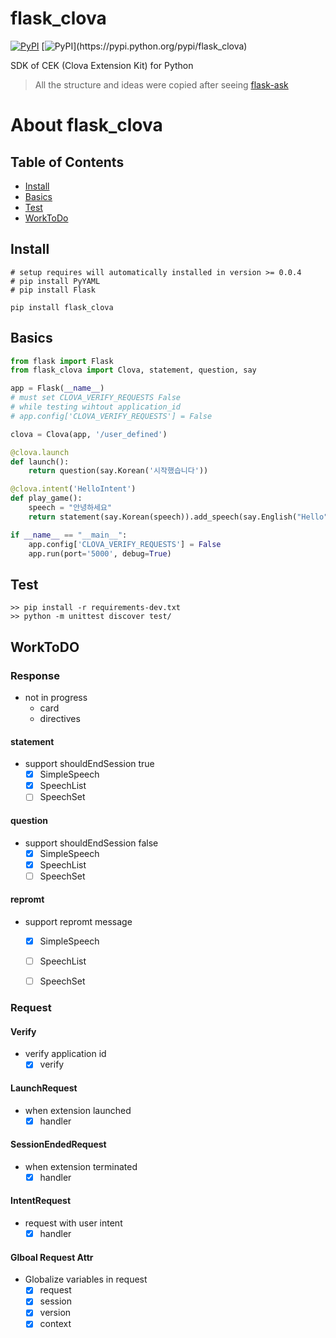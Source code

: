 # flask_clova

[![PyPI](https://img.shields.io/pypi/v/flask_clova.svg?v=1&maxAge=3601)](https://pypi.python.org/pypi/flask_clova)
[![PyPI](https://img.shields.io/pypi/l/flask_clova.svg?v=1&maxAge=2592000?)](https://pypi.python.org/pypi/flask_clova)

SDK of CEK (Clova Extension Kit) for Python <br>
> All the structure and ideas were copied after seeing [flask-ask](https://github.com/johnwheeler/flask-ask)

# About flask_clova
## Table of Contents
* [Install](#install)
* [Basics](#basics)
* [Test](#test)
* [WorkToDo](#worktodo)


## Install
```
# setup requires will automatically installed in version >= 0.0.4
# pip install PyYAML
# pip install Flask

pip install flask_clova
```

## Basics
```python
from flask import Flask
from flask_clova import Clova, statement, question, say

app = Flask(__name__)
# must set CLOVA_VERIFY_REQUESTS False
# while testing wihtout application_id
# app.config['CLOVA_VERIFY_REQUESTS'] = False

clova = Clova(app, '/user_defined')

@clova.launch
def launch():
    return question(say.Korean('시작했습니다'))

@clova.intent('HelloIntent')
def play_game():
    speech = "안녕하세요"
    return statement(say.Korean(speech)).add_speech(say.English("Hello"))

if __name__ == "__main__":
    app.config['CLOVA_VERIFY_REQUESTS'] = False
    app.run(port='5000', debug=True)
```

## Test
```
>> pip install -r requirements-dev.txt
>> python -m unittest discover test/
```


## WorkToDO

### Response
* not in progress
    - card
    - directives

#### statement
* support shouldEndSession true
    - [x] SimpleSpeech
    - [x] SpeechList
    - [ ] SpeechSet

#### question
* support shouldEndSession false
    - [x] SimpleSpeech
    - [x] SpeechList
    - [ ] SpeechSet

#### repromt
* support repromt message
    - [x] SimpleSpeech
    - [ ] SpeechList
    - [ ] SpeechSet


### Request

#### Verify
* verify application id
    - [x] verify

#### LaunchRequest
* when extension launched
    - [x] handler

#### SessionEndedRequest
* when extension terminated
    - [x] handler

#### IntentRequest
* request with user intent
    - [x] handler

#### Glboal Request Attr
* Globalize variables in request
    - [x] request
    - [x] session
    - [x] version
    - [x] context